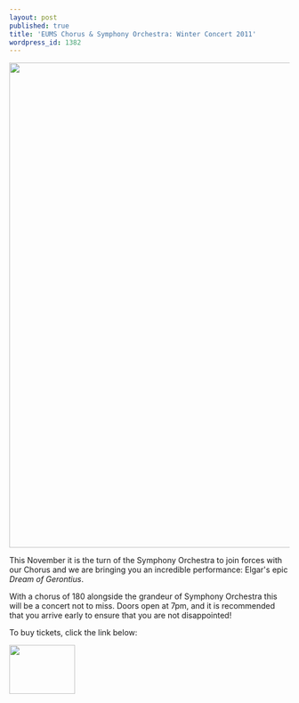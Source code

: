```yaml
---
layout: post
published: true
title: 'EUMS Chorus & Symphony Orchestra: Winter Concert 2011'
wordpress_id: 1382
---
```


<a title="buy tickets online" href="http://www.ticketsource.co.uk/event/18148"> <img src="http://eums.eusa.ed.ac.uk/wp-content/uploads/images/w620/posters/20111119_chorussymph.jpg" alt="" width="620" height="872" /></a>

This November it is the turn of the Symphony Orchestra to join forces with our Chorus and we are bringing you an incredible performance: Elgar's epic <em>Dream of Gerontius</em>.

With a chorus of 180 alongside the grandeur of Symphony Orchestra this will be a concert not to miss. Doors open at 7pm, and it is recommended that you arrive early to ensure that you are not disappointed!

To buy tickets, click the link below:

<a title="buy tickets online" href="http://www.ticketsource.co.uk/event/18148"> <img class="centred" src="http://www.ticketsource.co.uk/images/buyTickets/buyTickets-medium.png" alt="" width="118" height="88" border="0" /></a>
